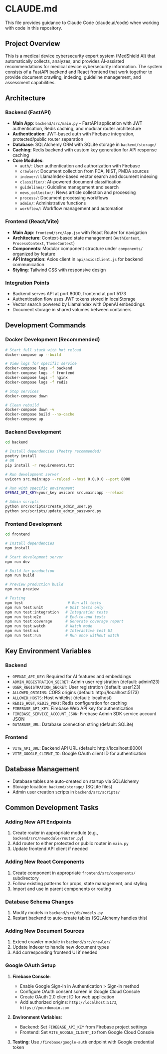 # CLAUDE.md

This file provides guidance to Claude Code (claude.ai/code) when working with code in this repository.

## Project Overview

This is a medical device cybersecurity expert system (MedShield AI) that automatically collects, analyzes, and provides AI-assisted recommendations for medical device cybersecurity information. The system consists of a FastAPI backend and React frontend that work together to provide document crawling, indexing, guideline management, and assessment capabilities.

## Architecture

### Backend (FastAPI)
- **Main App**: `backend/src/main.py` - FastAPI application with JWT authentication, Redis caching, and modular router architecture
- **Authentication**: JWT-based auth with Firebase integration, protected/public router separation
- **Database**: SQLAlchemy ORM with SQLite storage in `backend/storage/`
- **Caching**: Redis backend with custom key generation for API response caching
- **Core Modules**:
  - `auth/`: User authentication and authorization with Firebase
  - `crawler/`: Document collection from FDA, NIST, PMDA sources
  - `indexer/`: LlamaIndex-based vector search and document indexing
  - `classifier/`: AI-powered document classification
  - `guidelines/`: Guideline management and search
  - `news_collector/`: News article collection and processing
  - `process/`: Document processing workflows
  - `admin/`: Administrative functions
  - `workflow/`: Workflow management and automation

### Frontend (React/Vite)
- **Main App**: `frontend/src/App.jsx` with React Router for navigation
- **Architecture**: Context-based state management (`AuthContext`, `ProcessContext`, `ThemeContext`)
- **Components**: Modular component structure under `components/` organized by feature
- **API Integration**: Axios client in `api/axiosClient.js` for backend communication
- **Styling**: Tailwind CSS with responsive design

### Integration Points
- Backend serves API at port 8000, frontend at port 5173
- Authentication flow uses JWT tokens stored in localStorage
- Vector search powered by LlamaIndex with OpenAI embeddings
- Document storage in shared volumes between containers

## Development Commands

### Docker Development (Recommended)
```bash
# Start full stack with hot reload
docker-compose up --build

# View logs for specific service
docker-compose logs -f backend
docker-compose logs -f frontend
docker-compose logs -f nginx
docker-compose logs -f redis

# Stop services
docker-compose down

# Clean rebuild
docker-compose down -v
docker-compose build --no-cache
docker-compose up
```

### Backend Development
```bash
cd backend

# Install dependencies (Poetry recommended)
poetry install
# OR
pip install -r requirements.txt

# Run development server
uvicorn src.main:app --reload --host 0.0.0.0 --port 8000

# Run with specific environment
OPENAI_API_KEY=your_key uvicorn src.main:app --reload

# Admin scripts
python src/scripts/create_admin_user.py
python src/scripts/update_admin_password.py
```

### Frontend Development
```bash
cd frontend

# Install dependencies
npm install

# Start development server
npm run dev

# Build for production
npm run build

# Preview production build
npm run preview

# Testing
npm test                    # Run all tests
npm run test:unit          # Unit tests only
npm run test:integration   # Integration tests
npm run test:e2e           # End-to-end tests
npm run test:coverage      # Generate coverage report
npm run test:watch         # Watch mode
npm run test:ui            # Interactive test UI
npm run test:run           # Run once without watch
```

## Key Environment Variables

### Backend
- `OPENAI_API_KEY`: Required for AI features and embeddings
- `ADMIN_REGISTRATION_SECRET`: Admin user registration (default: admin123)
- `USER_REGISTRATION_SECRET`: User registration (default: user123)
- `ALLOWED_ORIGINS`: CORS origins (default: http://localhost:5173)
- `ALLOWED_HOSTS`: Host whitelist (default: localhost)
- `REDIS_HOST`, `REDIS_PORT`: Redis configuration for caching
- `FIREBASE_API_KEY`: Firebase Web API key for authentication
- `FIREBASE_SERVICE_ACCOUNT_JSON`: Firebase Admin SDK service account JSON
- `DATABASE_URL`: Database connection string (default: SQLite)

### Frontend
- `VITE_API_URL`: Backend API URL (default: http://localhost:8000)
- `VITE_GOOGLE_CLIENT_ID`: Google OAuth client ID for authentication

## Database Management
- Database tables are auto-created on startup via SQLAlchemy
- Storage location: `backend/storage/` (SQLite files)
- Admin user creation scripts in `backend/src/scripts/`

## Common Development Tasks

### Adding New API Endpoints
1. Create router in appropriate module (e.g., `backend/src/newmodule/router.py`)
2. Add router to either protected or public router in `main.py`
3. Update frontend API client if needed

### Adding New React Components
1. Create component in appropriate `frontend/src/components/` subdirectory
2. Follow existing patterns for props, state management, and styling
3. Import and use in parent components or routing

### Database Schema Changes
1. Modify models in `backend/src/db/models.py`
2. Restart backend to auto-create tables (SQLAlchemy handles this)

### Adding New Document Sources
1. Extend crawler module in `backend/src/crawler/`
2. Update indexer to handle new document types
3. Add corresponding frontend UI if needed

### Google OAuth Setup
1. **Firebase Console**:
   - Enable Google Sign-In in Authentication > Sign-in method
   - Configure OAuth consent screen in Google Cloud Console
   - Create OAuth 2.0 client ID for web application
   - Add authorized origins: `http://localhost:5173`, `https://yourdomain.com`

2. **Environment Variables**:
   - Backend: Set `FIREBASE_API_KEY` from Firebase project settings
   - Frontend: Set `VITE_GOOGLE_CLIENT_ID` from Google Cloud Console

3. **Testing**: Use `/firebase/google-auth` endpoint with Google credential token
